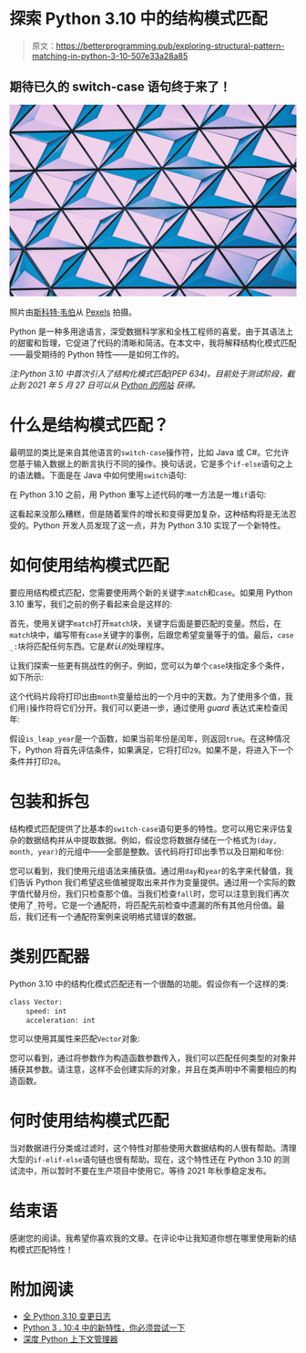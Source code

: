 # 探索 Python 3.10 中的结构模式匹配

> 原文：<https://betterprogramming.pub/exploring-structural-pattern-matching-in-python-3-10-507e33a28a85>

## 期待已久的 switch-case 语句终于来了！

![](img/9b8f4ab0af397de18e00df794ef47323.png)

照片由[斯科特·韦伯](https://www.pexels.com/@scottwebb?utm_content=attributionCopyText&utm_medium=referral&utm_source=pexels)从 [Pexels](https://www.pexels.com/photo/purple-and-blue-abstract-wallpaper-430207/?utm_content=attributionCopyText&utm_medium=referral&utm_source=pexels) 拍摄。

Python 是一种多用途语言，深受数据科学家和全栈工程师的喜爱。由于其语法上的甜蜜和哲理，它促进了代码的清晰和简洁。在本文中，我将解释结构化模式匹配——最受期待的 Python 特性——是如何工作的。

*注:Python 3.10 中首次引入了结构化模式匹配(PEP 634)。目前处于测试阶段，截止到 2021 年 5 月 27 日可以从* [*Python 的网站*](https://www.python.org/download/pre-releases/) *获得。*

# 什么是结构模式匹配？

最明显的类比是来自其他语言的`switch-case`操作符，比如 Java 或 C#。它允许您基于输入数据上的断言执行不同的操作。换句话说，它是多个`if-else`语句之上的语法糖。下面是在 Java 中如何使用`switch`语句:

在 Python 3.10 之前，用 Python 重写上述代码的唯一方法是一堆`if`语句:

这看起来没那么糟糕，但是随着案件的增长和变得更加复杂，这种结构将是无法忍受的。Python 开发人员发现了这一点，并为 Python 3.10 实现了一个新特性。

# 如何使用结构模式匹配

要应用结构模式匹配，您需要使用两个新的关键字:`match`和`case`。如果用 Python 3.10 重写，我们之前的例子看起来会是这样的:

首先，使用关键字`match`打开`match`块，关键字后面是要匹配的变量。然后，在`match`块中，编写带有`case`关键字的事例，后跟您希望变量等于的值。最后，`case _:`块将匹配任何东西。它是*默认的*处理程序。

让我们探索一些更有挑战性的例子。例如，您可以为单个`case`块指定多个条件，如下所示:

这个代码片段将打印出由`month`变量给出的一个月中的天数。为了使用多个值，我们用`|`操作符将它们分开。我们可以更进一步，通过使用 *guard* 表达式来检查闰年:

假设`is_leap_year`是一个函数，如果当前年份是闰年，则返回`true`。在这种情况下，Python 将首先评估条件，如果满足，它将打印`29`。如果不是，将进入下一个条件并打印`28`。

# 包装和拆包

结构模式匹配提供了比基本的`switch-case`语句更多的特性。您可以用它来评估复杂的数据结构并从中提取数据。例如，假设您将数据存储在一个格式为`(day, month, year)`的元组中——全部是整数。该代码将打印出季节以及日期和年份:

您可以看到，我们使用元组语法来捕获值。通过用`day`和`year`的名字来代替值，我们告诉 Python 我们希望这些值被提取出来并作为变量提供。通过用一个实际的数字值代替月份，我们只检查那个值。当我们检查`fall`时，您可以注意到我们再次使用了`_`符号。它是一个通配符，将匹配先前检查中遗漏的所有其他月份值。最后，我们还有一个通配符案例来说明格式错误的数据。

# 类别匹配器

Python 3.10 中的结构化模式匹配还有一个很酷的功能。假设你有一个这样的类:

```
class Vector:
    speed: int
    acceleration: int
```

您可以使用其属性来匹配`Vector`对象:

您可以看到，通过将参数作为构造函数参数传入，我们可以匹配任何类型的对象并捕获其参数。请注意，这样不会创建实际的对象，并且在类声明中不需要相应的构造函数。

# 何时使用结构模式匹配

当对数据进行分类或过滤时，这个特性对那些使用大数据结构的人很有帮助。清理大型的`if-elif-else`语句链也很有帮助。现在，这个特性还在 Python 3.10 的测试流中，所以暂时不要在生产项目中使用它。等待 2021 年秋季稳定发布。

# 结束语

感谢您的阅读。我希望你喜欢我的文章。在评论中让我知道你想在哪里使用新的结构模式匹配特性！

# 附加阅读

*   [全 Python 3.10 变更日志](https://docs.python.org/3.10/whatsnew/changelog.html#changelog)
*   [Python 3 . 10:4 中的新特性，你必须尝试一下](/new-in-python-3-10-4-features-you-should-try-out-d48db504500d)
*   [深度 Python 上下文管理器](https://levelup.gitconnected.com/python-context-managers-in-depth-52dd2dd2624b)